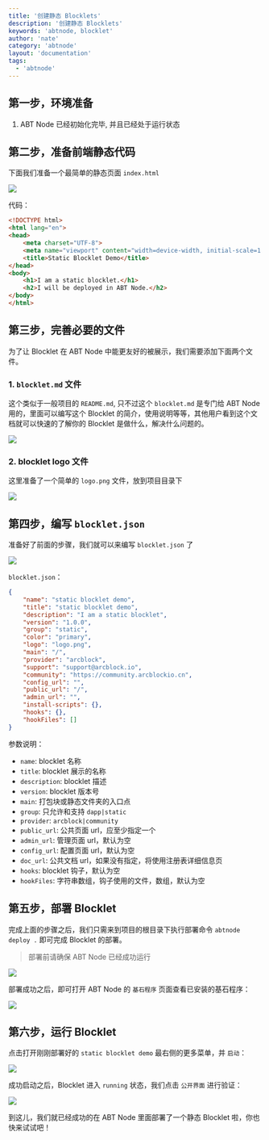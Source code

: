 ```yaml
---
title: '创建静态 Blocklets'
description: '创建静态 Blocklets'
keywords: 'abtnode, blocklet'
author: 'nate'
category: 'abtnode'
layout: 'documentation'
tags:
  - 'abtnode'
---
```


## 第一步，环境准备

1. ABT Node 已经初始化完毕, 并且已经处于运行状态

## 第二步，准备前端静态代码

下面我们准备一个最简单的静态页面 `index.html`

![](./images/create-static-blocklet-1.png)

代码：

```html
<!DOCTYPE html>
<html lang="en">
<head>
	<meta charset="UTF-8">
	<meta name="viewport" content="width=device-width, initial-scale=1.0">
	<title>Static Blocklet Demo</title>
</head>
<body>
	<h1>I am a static blocklet.</h1>
	<h2>I will be deployed in ABT Node.</h2>
</body>
</html>
```

## 第三步，完善必要的文件

为了让 Blocklet 在 ABT Node 中能更友好的被展示，我们需要添加下面两个文件。

### 1. `blocklet.md` 文件

这个类似于一般项目的 `README.md`, 只不过这个 `blocklet.md` 是专门给 ABT Node 用的，里面可以编写这个 Blocklet 的简介，使用说明等等，其他用户看到这个文档就可以快速的了解你的 Blocklet 是做什么，解决什么问题的。

![](./images/create-static-blocklet-2.png)

### 2. blocklet logo 文件

这里准备了一个简单的 `logo.png` 文件，放到项目目录下

![](./images/create-static-blocklet-3.png)

## 第四步，编写 `blocklet.json`

准备好了前面的步骤，我们就可以来编写 `blocklet.json` 了

![](./images/create-static-blocklet-4.png)

`blocklet.json`：

```json
{
	"name": "static blocklet demo",
	"title": "static blocklet demo",
	"description": "I am a static blocklet",
	"version": "1.0.0",
	"group": "static",
	"color": "primary",
	"logo": "logo.png",
	"main": "/",
	"provider": "arcblock",
	"support": "support@arcblock.io",
	"community": "https://community.arcblockio.cn",
	"config_url": "",
	"public_url": "/",
	"admin_url": "",
	"install-scripts": {},
	"hooks": {},
	"hookFiles": []
}
```

参数说明：

- `name`: blocklet 名称
- `title`: blocklet 展示的名称
- `description`: blocklet 描述
- `version`: blocklet 版本号
- `main`: 打包块或静态文件夹的入口点
- `group`: 只允许和支持 `dapp|static`
- `provider`: `arcblock|community`
- `public_url`: 公共页面 url，应至少指定一个
- `admin_url`: 管理页面 url，默认为空
- `config_url`: 配置页面 url，默认为空
- `doc_url`: 公共文档 url，如果没有指定，将使用注册表详细信息页
- `hooks`: blocklet 钩子，默认为空
- `hookFiles`: 字符串数组，钩子使用的文件，数组，默认为空


## 第五步，部署 Blocklet

完成上面的步骤之后，我们只需来到项目的根目录下执行部署命令 `abtnode deploy .` 即可完成 Blocklet 的部署。

> 部署前请确保 ABT Node 已经成功运行

![](./images/create-static-blocklet-5.png)

部署成功之后，即可打开 ABT Node 的 `基石程序` 页面查看已安装的基石程序：

![](./images/create-static-blocklet-6-zh.png)

## 第六步，运行 Blocklet

点击打开刚刚部署好的 `static blocklet demo` 最右侧的更多菜单，并 `启动`：

![](./images/create-static-blocklet-7-zh.png)

成功启动之后，Blocklet 进入 `running` 状态，我们点击 `公开界面` 进行验证：

![](./images/create-static-blocklet-8.png)

到这儿，我们就已经成功的在 ABT Node 里面部署了一个静态 Blocklet 啦，你也快来试试吧！
